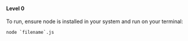 #### Level 0

To run, ensure node is installed in your system and run on your terminal:

```
node `filename`.js
```
